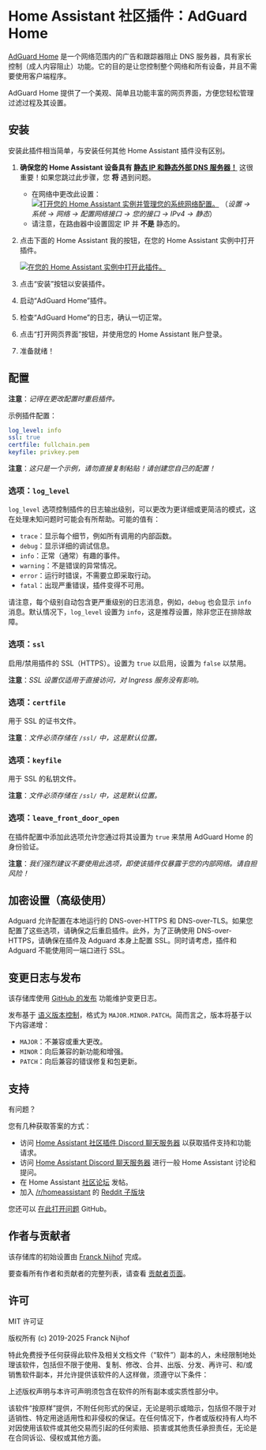 # Home Assistant 社区插件：AdGuard Home

[AdGuard Home][adguard] 是一个网络范围内的广告和跟踪器阻止 DNS 服务器，具有家长控制（成人内容阻止）功能。它的目的是让您控制整个网络和所有设备，并且不需要使用客户端程序。

AdGuard Home 提供了一个美观、简单且功能丰富的网页界面，方便您轻松管理过滤过程及其设置。

## 安装

安装此插件相当简单，与安装任何其他 Home Assistant 插件没有区别。

1. **确保您的 Home Assistant 设备具有
   [静态 IP 和静态外部 DNS 服务器！](https://github.com/home-assistant/operating-system/blob/dev/Documentation/network.md#static-ip)**
   这很重要！如果您跳过此步骤，您 **将** 遇到问题。
   - 在网络中更改此设置：
     [![打开您的 Home Assistant 实例并管理您的系统网络配置。](https://my.home-assistant.io/badges/network.svg)](https://my.home-assistant.io/redirect/network/)
     （_设置 → 系统 → 网络 → 配置网络接口 → 您的接口 → IPv4 → 静态_）
   - 请注意，在路由器中设置固定 IP 并 **不是** 静态的。
1. 点击下面的 Home Assistant 我的按钮，在您的 Home Assistant 实例中打开插件。

   [![在您的 Home Assistant 实例中打开此插件。][addon-badge]][addon]

1. 点击“安装”按钮以安装插件。
1. 启动“AdGuard Home”插件。
1. 检查“AdGuard Home”的日志，确认一切正常。
1. 点击“打开网页界面”按钮，并使用您的 Home Assistant 账户登录。
1. 准备就绪！

## 配置

**注意**：_记得在更改配置时重启插件。_

示例插件配置：

```yaml
log_level: info
ssl: true
certfile: fullchain.pem
keyfile: privkey.pem
```

**注意**：_这只是一个示例，请勿直接复制粘贴！请创建您自己的配置！_

### 选项：`log_level`

`log_level` 选项控制插件的日志输出级别，可以更改为更详细或更简洁的模式，这在处理未知问题时可能会有所帮助。可能的值有：

- `trace`：显示每个细节，例如所有调用的内部函数。
- `debug`：显示详细的调试信息。
- `info`：正常（通常）有趣的事件。
- `warning`：不是错误的异常情况。
- `error`：运行时错误，不需要立即采取行动。
- `fatal`：出现严重错误，插件变得不可用。

请注意，每个级别自动包含更严重级别的日志消息，例如，`debug` 也会显示 `info` 消息。默认情况下，`log_level` 设置为 `info`，这是推荐设置，除非您正在排除故障。

### 选项：`ssl`

启用/禁用插件的 SSL（HTTPS）。设置为 `true` 以启用，设置为 `false` 以禁用。

**注意**：_SSL 设置仅适用于直接访问，对 Ingress 服务没有影响。_

### 选项：`certfile`

用于 SSL 的证书文件。

**注意**：_文件必须存储在 `/ssl/` 中，这是默认位置。_

### 选项：`keyfile`

用于 SSL 的私钥文件。

**注意**：_文件必须存储在 `/ssl/` 中，这是默认位置。_

### 选项：`leave_front_door_open`

在插件配置中添加此选项允许您通过将其设置为 `true` 来禁用 AdGuard Home 的身份验证。

**注意**：_我们强烈建议不要使用此选项，即使该插件仅暴露于您的内部网络。请自担风险！_

## 加密设置（高级使用）

Adguard 允许配置在本地运行的 DNS-over-HTTPS 和 DNS-over-TLS。如果您配置了这些选项，请确保之后重启插件。此外，为了正确使用 DNS-over-HTTPS，请确保在插件及 Adguard 本身上配置 SSL。同时请考虑，插件和 Adguard 不能使用同一端口进行 SSL。

## 变更日志与发布

该存储库使用 [GitHub 的发布][releases] 功能维护变更日志。

发布基于 [语义版本控制][semver]，格式为 `MAJOR.MINOR.PATCH`。简而言之，版本将基于以下内容递增：

- `MAJOR`：不兼容或重大更改。
- `MINOR`：向后兼容的新功能和增强。
- `PATCH`：向后兼容的错误修复和包更新。

## 支持

有问题？

您有几种获取答案的方式：

- 访问 [Home Assistant 社区插件 Discord 聊天服务器][discord] 以获取插件支持和功能请求。
- 访问 [Home Assistant Discord 聊天服务器][discord-ha] 进行一般 Home Assistant 讨论和提问。
- 在 Home Assistant [社区论坛][forum] 发帖。
- 加入 [/r/homeassistant][reddit] 的 [Reddit 子版块][reddit]

您还可以 [在此打开问题][issue] GitHub。

## 作者与贡献者

该存储库的初始设置由 [Franck Nijhof][frenck] 完成。

要查看所有作者和贡献者的完整列表，请查看 [贡献者页面][contributors]。

## 许可

MIT 许可证

版权所有 (c) 2019-2025 Franck Nijhof

特此免费授予任何获得此软件及相关文档文件（“软件”）副本的人，未经限制地处理该软件，包括但不限于使用、复制、修改、合并、出版、分发、再许可、和/或销售软件副本，并允许提供该软件的人这样做，须遵守以下条件：

上述版权声明与本许可声明须包含在软件的所有副本或实质性部分中。

该软件“按原样”提供，不附任何形式的保证，无论是明示或暗示，包括但不限于对适销性、特定用途适用性和非侵权的保证。在任何情况下，作者或版权持有人均不对因使用该软件或其他交易而引起的任何索赔、损害或其他责任承担责任，无论是在合同诉讼、侵权或其他方面。

[addon-badge]: https://my.home-assistant.io/badges/supervisor_addon.svg
[addon]: https://my.home-assistant.io/redirect/supervisor_addon/?addon=a0d7b954_adguard&repository_url=https%3A%2F%2Fgithub.com%2Fhassio-addons%2Frepository
[adguard]: https://adguard.com/adguard-home/overview.html
[contributors]: https://github.com/hassio-addons/addon-adguard-home/graphs/contributors
[discord-ha]: https://discord.gg/c5DvZ4e
[discord]: https://discord.me/hassioaddons
[forum]: https://community.home-assistant.io/t/home-assistant-community-add-on-adguard-home/90684?u=frenck
[frenck]: https://github.com/frenck
[issue]: https://github.com/hassio-addons/addon-adguard-home/issues
[reddit]: https://reddit.com/r/homeassistant
[releases]: https://github.com/hassio-addons/addon-adguard-home/releases
[semver]: https://semver.org/spec/v2.0.0.html